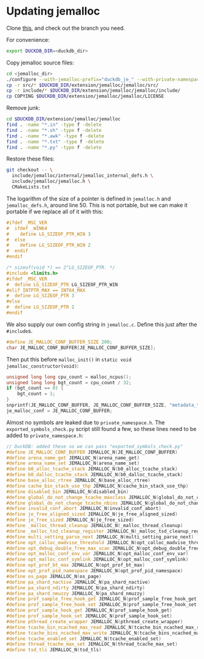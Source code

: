 # Updating jemalloc

Clone [this](https://github.com/jemalloc/jemalloc), and check out the branch you need.

For convenience:
```sh
export DUCKDB_DIR=<duckdb_dir>
```

Copy jemalloc source files:
```sh
cd <jemalloc_dir>
./configure --with-jemalloc-prefix="duckdb_je_" --with-private-namespace="duckdb_"
cp -r src/* $DUCKDB_DIR/extension/jemalloc/jemalloc/src/
cp -r include/* $DUCKDB_DIR/extension/jemalloc/jemalloc/include/
cp COPYING $DUCKDB_DIR/extension/jemalloc/jemalloc/LICENSE
```

Remove junk:
```sh
cd $DUCKDB_DIR/extension/jemalloc/jemalloc
find . -name "*.in" -type f -delete
find . -name "*.sh" -type f -delete
find . -name "*.awk" -type f -delete
find . -name "*.txt" -type f -delete
find . -name "*.py" -type f -delete
```

Restore these files:
```sh
git checkout -- \
  include/jemalloc/internal/jemalloc_internal_defs.h \
  include/jemalloc/jemalloc.h \
  CMakeLists.txt
```

The logarithm of the size of a pointer is defined in `jemalloc.h` and `jemalloc_defs.h`, around line 50.
This is not portable, but we can make it portable if we replace all of it with this:
```c++
#ifdef _MSC_VER
#  ifdef _WIN64
#    define LG_SIZEOF_PTR_WIN 3
#  else
#    define LG_SIZEOF_PTR_WIN 2
#  endif
#endif

/* sizeof(void *) == 2^LG_SIZEOF_PTR. */
#include <limits.h>
#ifdef _MSC_VER
#  define LG_SIZEOF_PTR LG_SIZEOF_PTR_WIN
#elif INTPTR_MAX == INT64_MAX
#  define LG_SIZEOF_PTR 3
#else
#  define LG_SIZEOF_PTR 2
#endif
```

We also supply our own config string in `jemalloc.c`.
Define this just after the `#include`s.
```c++
#define JE_MALLOC_CONF_BUFFER_SIZE 200;
char JE_MALLOC_CONF_BUFFER[JE_MALLOC_CONF_BUFFER_SIZE];
```
Then put this before `malloc_init()` in `static void jemalloc_constructor(void)`:
```c++
unsigned long long cpu_count = malloc_ncpus();
unsigned long long bgt_count = cpu_count / 32;
if (bgt_count == 0) {
    bgt_count = 1;
}
snprintf(JE_MALLOC_CONF_BUFFER, JE_MALLOC_CONF_BUFFER_SIZE, "metadata_thp:always,oversize_threshold:262136,dirty_decay_ms:10000,muzzy_decay_ms:10000,narenas:%llu,max_background_threads:%llu", cpu_count, bgt_count);
je_malloc_conf = JE_MALLOC_CONF_BUFFER;
```

Almost no symbols are leaked due to `private_namespace.h`.
The `exported_symbols_check.py` script still found a few, so these lines need to be added to `private_namespace.h`:
```c++
// DuckDB: added these so we can pass "exported_symbols_check.py"
#define JE_MALLOC_CONF_BUFFER JEMALLOC_N(JE_MALLOC_CONF_BUFFER)
#define arena_name_get JEMALLOC_N(arena_name_get)
#define arena_name_set JEMALLOC_N(arena_name_set)
#define b0_alloc_tcache_stack JEMALLOC_N(b0_alloc_tcache_stack)
#define b0_dalloc_tcache_stack JEMALLOC_N(b0_dalloc_tcache_stack)
#define base_alloc_rtree JEMALLOC_N(base_alloc_rtree)
#define cache_bin_stack_use_thp JEMALLOC_N(cache_bin_stack_use_thp)
#define disabled_bin JEMALLOC_N(disabled_bin)
#define global_do_not_change_tcache_maxclass JEMALLOC_N(global_do_not_change_tcache_maxclass)
#define global_do_not_change_tcache_nbins JEMALLOC_N(global_do_not_change_tcache_nbins)
#define invalid_conf_abort JEMALLOC_N(invalid_conf_abort)
#define je_free_aligned_sized JEMALLOC_N(je_free_aligned_sized)
#define je_free_sized JEMALLOC_N(je_free_sized)
#define _malloc_thread_cleanup JEMALLOC_N(_malloc_thread_cleanup)
#define _malloc_tsd_cleanup_register JEMALLOC_N(_malloc_tsd_cleanup_register)
#define multi_setting_parse_next JEMALLOC_N(multi_setting_parse_next)
#define opt_calloc_madvise_threshold JEMALLOC_N(opt_calloc_madvise_threshold)
#define opt_debug_double_free_max_scan JEMALLOC_N(opt_debug_double_free_max_scan)
#define opt_malloc_conf_env_var JEMALLOC_N(opt_malloc_conf_env_var)
#define opt_malloc_conf_symlink JEMALLOC_N(opt_malloc_conf_symlink)
#define opt_prof_bt_max JEMALLOC_N(opt_prof_bt_max)
#define opt_prof_pid_namespace JEMALLOC_N(opt_prof_pid_namespace)
#define os_page JEMALLOC_N(os_page)
#define pa_shard_nactive JEMALLOC_N(pa_shard_nactive)
#define pa_shard_ndirty JEMALLOC_N(pa_shard_ndirty)
#define pa_shard_nmuzzy JEMALLOC_N(pa_shard_nmuzzy)
#define prof_sample_free_hook_get JEMALLOC_N(prof_sample_free_hook_get)
#define prof_sample_free_hook_set JEMALLOC_N(prof_sample_free_hook_set)
#define prof_sample_hook_get JEMALLOC_N(prof_sample_hook_get)
#define prof_sample_hook_set JEMALLOC_N(prof_sample_hook_set)
#define pthread_create_wrapper JEMALLOC_N(pthread_create_wrapper)
#define tcache_bin_ncached_max_read JEMALLOC_N(tcache_bin_ncached_max_read)
#define tcache_bins_ncached_max_write JEMALLOC_N(tcache_bins_ncached_max_write)
#define tcache_enabled_set JEMALLOC_N(tcache_enabled_set)
#define thread_tcache_max_set JEMALLOC_N(thread_tcache_max_set)
#define tsd_tls JEMALLOC_N(tsd_tls)
```
